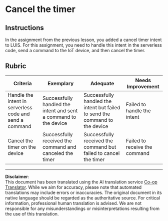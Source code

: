 <!--
CO_OP_TRANSLATOR_METADATA:
{
  "original_hash": "da5d9360fe02fdcc1e91a725016c846d",
  "translation_date": "2025-08-28T19:22:24+00:00",
  "source_file": "6-consumer/lessons/3-spoken-feedback/assignment.md",
  "language_code": "en"
}
-->
# Cancel the timer

## Instructions

In the assignment from the previous lesson, you added a cancel timer intent to LUIS. For this assignment, you need to handle this intent in the serverless code, send a command to the IoT device, and then cancel the timer.

## Rubric

| Criteria | Exemplary | Adequate | Needs Improvement |
| -------- | --------- | -------- | ----------------- |
| Handle the intent in serverless code and send a command | Successfully handled the intent and sent a command to the device | Successfully handled the intent but failed to send the command to the device | Failed to handle the intent |
| Cancel the timer on the device | Successfully received the command and canceled the timer | Successfully received the command but failed to cancel the timer | Failed to receive the command |

---

**Disclaimer**:  
This document has been translated using the AI translation service [Co-op Translator](https://github.com/Azure/co-op-translator). While we aim for accuracy, please note that automated translations may include errors or inaccuracies. The original document in its native language should be regarded as the authoritative source. For critical information, professional human translation is advised. We are not responsible for any misunderstandings or misinterpretations resulting from the use of this translation.